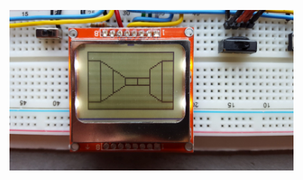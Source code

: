 ![Mega Sudoku](https://github.com/hwiguna/HariFun_137_Arduino_3D_Maze/blob/d57c7c624fe5604633dc991553d09a28f2be540c/Pictures/HariFun_137_Arduino_3D_Maze_on_Nokia5110_LCD.jpg "Mega Sudoku")
